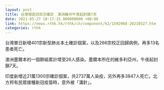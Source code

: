```yaml
---
layout: post
title: 台灣增逾四百宗確診　澳洲維州午夜起封鎖7天
date: 2021-05-27 18:17:15.000000000 +08:00
link: https://news.rthk.hk/rthk/ch/component/k2/1592968-20210527.htm
categories: rthk
---
```


台灣單日新增401宗新型肺炎本土確診個案，以及266宗校正回歸病例，再多13名患者死亡。

澳洲墨爾本的一個群組累計增至26人感染。墨爾本所在的維多利亞州，午夜起封鎖7天。

印度新增近21萬1300宗確診個案，共2737萬人染疫，另外再多3847人死亡。北方邦有民眾接種新冠疫苗時，意外被「溝針」。
